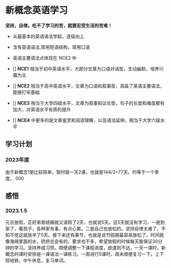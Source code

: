 # 新概念英语学习
**坚持，自律。吃不了学习的苦，就要忍受生活的苦难！**

- 从最基本的英语语法学起，逐级向上
- 含有英语语法,常用短语结构，常用口语
- 英语主要语法点体现在 NCE2 中 

- []  **NCE1** 相当于初中英语水平，大部分文章为口语对话型，生动幽默，培养兴趣为主
- []  **NCE2** 相当于高中英语水平，文章为口语和叙事型，涵盖了英语主要语法，能够打牢基础
- []  **NCE3** 相当于大学四级水平，文章为叙事和议论型，句子的长度和难度都有加大，对英语水平有质的提升
- []  **NCE4** 中更多的是文章鉴赏和阅读理解，以及语法延伸，相当于大学六级水平

## 学习计划
### 2023年度
由于新概念1册比较简单，暂时就一天2课，也就是144/2=77天。约等于一个季度。
000


## 感悟
### 2023.1.5
元旦放假，正好弟弟结婚就又请假了2天，也就说5天。这5天就没有学习，一是到家了，看孩子，各种家务事，有点心累。二是自己也放松的。坚持自律太难了，不知不觉这就放羊了5天。接下来还有春节，也就是说节假期最容易放松了。时间就像海绵里面的水，挤挤总会有的，要求也不多，希望放假的时候每天能保证30分钟的学习。坚持养成习惯。顺便调整一下课程进度，欲速则不达，一天一课时，新概念的课时安排是一课语法一课练习。一周进行5课时，周末顺便复习一下。上下班地铁，中午休息，复习单词。
